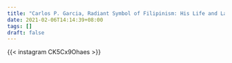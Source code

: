 ```yaml
---
title: "Carlos P. Garcia, Radiant Symbol of Filipinism: His Life and Labors, 1896-1971"
date: 2021-02-06T14:14:39+08:00
tags: []
draft: false
---
```

{{< instagram CK5Cx9Ohaes >}}
